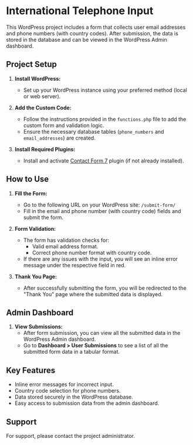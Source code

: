 # International Telephone Input

<!-- # WordPress Form Submission Project -->

This WordPress project includes a form that collects user email addresses and phone numbers (with country codes). After submission, the data is stored in the database and can be viewed in the WordPress Admin dashboard.

## Project Setup

1. **Install WordPress:**
   - Set up your WordPress instance using your preferred method (local or web server).
   
2. **Add the Custom Code:**
   - Follow the instructions provided in the `functions.php` file to add the custom form and validation logic.
   - Ensure the necessary database tables (`phone_numbers` and `email_addresses`) are created.

3. **Install Required Plugins:**
   - Install and activate [Contact Form 7](https://wordpress.org/plugins/contact-form-7/) plugin (if not already installed).

## How to Use

1. **Fill the Form:**
   - Go to the following URL on your WordPress site: `/submit-form/`
   - Fill in the email and phone number (with country code) fields and submit the form.

2. **Form Validation:**
   - The form has validation checks for:
     - Valid email address format.
     - Correct phone number format with country code.
   - If there are any issues with the input, you will see an inline error message under the respective field in red.

3. **Thank You Page:**
   - After successfully submitting the form, you will be redirected to the "Thank You" page where the submitted data is displayed.

## Admin Dashboard

1. **View Submissions:**
   - After form submission, you can view all the submitted data in the WordPress Admin dashboard.
   - Go to **Dashboard > User Submissions** to see a list of all the submitted form data in a tabular format.

## Key Features

- Inline error messages for incorrect input.
- Country code selection for phone numbers.
- Data stored securely in the WordPress database.
- Easy access to submission data from the admin dashboard.

## Support

For support, please contact the project administrator.
